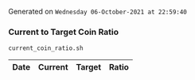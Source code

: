 Generated on `Wednesday 06-October-2021 at 22:59:40`

### Current to Target Coin Ratio
`current_coin_ratio.sh`

Date|Current|Target|Ratio
---|---|---|---
